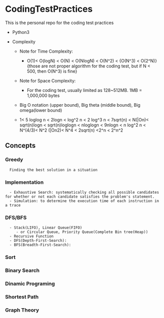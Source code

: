 # CodingTestPractices

This is the personal repo for the coding test practices
* Python3

* Complexity

  
    - Note for Time Complexity:
        - O(1)< O(logN) < O(N) < O(NlogN) < O(N^2) < {O(N^3) < O(2^N)}{those are not proper algorithm for the coding test, but if N < 500, then O(N^3) is fine}

    - Note for Space Complexity: 
        - For the coding test, usually limited as 128~512MB. 1MB = 1,000,000 bytes

  
    - Big O notation (upper bound), Big theta (middle bound), Big omega(lower bound)

    - 1< 5 loglog n < 2logn < log^2 n < 2 log^3 n < 7sqrt(n) < N(|On)< sqrt(n)logn < sqrt(n)loglogn < nloglogn < 9nlogn < n log^2 n < N^(4/3)< N^2 (|On2)< N^4 < 2sqrt(n) <2^n < 2^n^2
      
## Concepts

### Greedy
      Finding the best solution in a situation
### Implementation
      - Exhaustive Search: systematically checking all possible candidates for whether or not each candidate satisfies the problem's statement.
      - Simulation: to determine the execution time of each instruction in a trace
### DFS/BFS
      - Stack(LIFO), Linear Queue(FIFO) 
         - or Circular Queue, Priority Queue(Complete Bin tree(Heap))
      - Recursive Function
      - DFS(Depth-First-Search):
      - BFS(Breadth-First-Search):
### Sort

### Binary Search

### Dinamic Programing

### Shortest Path

### Graph Theory


